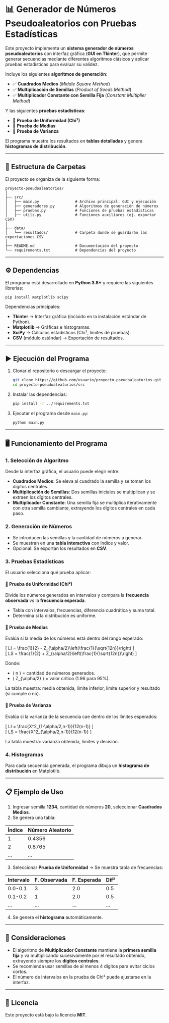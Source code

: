 # 📊 Generador de Números Pseudoaleatorios con Pruebas Estadísticas

Este proyecto implementa un **sistema generador de números pseudoaleatorios** con interfaz gráfica (**GUI en Tkinter**), que permite generar secuencias mediante diferentes algoritmos clásicos y aplicar pruebas estadísticas para evaluar su validez.  

Incluye los siguientes **algoritmos de generación**:

- ✅ **Cuadrados Medios** (*Middle Square Method*)  
- ✅ **Multiplicación de Semillas** (*Product of Seeds Method*)  
- ✅ **Multiplicador Constante con Semilla Fija** (*Constant Multiplier Method*)  

Y las siguientes **pruebas estadísticas**:  

- 📌 **Prueba de Uniformidad (Chi²)**  
- 📌 **Prueba de Medias**  
- 📌 **Prueba de Varianza**  

El programa muestra los resultados en **tablas detalladas** y genera **histogramas de distribución**.  

---

## 📂 Estructura de Carpetas

El proyecto se organiza de la siguiente forma:  

```
proyecto-pseudoaleatorios/
│
├── src/
│   ├── main.py                # Archivo principal: GUI y ejecución
│   ├── generadores.py         # Algoritmos de generación de números
│   ├── pruebas.py             # Funciones de pruebas estadísticas
│   ├── utils.py               # Funciones auxiliares (ej. exportar CSV)
│
├── data/
│   └── resultados/            # Carpeta donde se guardarán las exportaciones CSV
│
├── README.md                  # Documentación del proyecto
└── requirements.txt           # Dependencias del proyecto
```

---

## ⚙️ Dependencias

El programa está desarrollado en **Python 3.8+** y requiere las siguientes librerías:  

```bash
pip install matplotlib scipy
```

Dependencias principales:

- **Tkinter** → Interfaz gráfica (incluido en la instalación estándar de Python).  
- **Matplotlib** → Gráficas e histogramas.  
- **SciPy** → Cálculos estadísticos (Chi², límites de pruebas).  
- **CSV** (módulo estándar) → Exportación de resultados.  

---

## ▶️ Ejecución del Programa

1. Clonar el repositorio o descargar el proyecto:  

   ```bash
   git clone https://github.com/usuario/proyecto-pseudoaleatorios.git
   cd proyecto-pseudoaleatorios/src
   ```

2. Instalar las dependencias:  

   ```bash
   pip install -r ../requirements.txt
   ```

3. Ejecutar el programa desde `main.py`:  

   ```bash
   python main.py
   ```

---

## 🖥️ Funcionamiento del Programa

### 1. Selección de Algoritmo
Desde la interfaz gráfica, el usuario puede elegir entre:  
- **Cuadrados Medios**: Se eleva al cuadrado la semilla y se toman los dígitos centrales.  
- **Multiplicación de Semillas**: Dos semillas iniciales se multiplican y se extraen los dígitos centrales.  
- **Multiplicador Constante**: Una semilla fija se multiplica iterativamente con otra semilla cambiante, extrayendo los dígitos centrales en cada paso.  

### 2. Generación de Números
- Se introducen las semillas y la cantidad de números a generar.  
- Se muestran en una **tabla interactiva** con índice y valor.  
- Opcional: Se exportan los resultados en **CSV**.  

### 3. Pruebas Estadísticas
El usuario selecciona qué prueba aplicar:  

#### 🔹 **Prueba de Uniformidad (Chi²)**
Divide los números generados en intervalos y compara la **frecuencia observada** vs la **frecuencia esperada**.  
- Tabla con intervalos, frecuencias, diferencia cuadrática y suma total.  
- Determina si la distribución es uniforme.  

#### 🔹 **Prueba de Medias**
Evalúa si la media de los números está dentro del rango esperado:  

\[
LI = \frac{1}{2} - Z_{\alpha/2}\left(\frac{1}{\sqrt{12n}}\right)
\]  
\[
LS = \frac{1}{2} + Z_{\alpha/2}\left(\frac{1}{\sqrt{12n}}\right)
\]  

Donde:  
- \( n \) = cantidad de números generados.  
- \( Z_{\alpha/2} \) = valor crítico (1.96 para 95%).  

La tabla muestra: media obtenida, límite inferior, límite superior y resultado (si cumple o no).  

#### 🔹 **Prueba de Varianza**
Evalúa si la varianza de la secuencia cae dentro de los límites esperados:  

\[
LI = \frac{X^2_{1-\alpha/2,n-1}}{12(n-1)}
\]  
\[
LS = \frac{X^2_{\alpha/2,n-1}}{12(n-1)}
\]  

La tabla muestra: varianza obtenida, límites y decisión.  

### 4. Histogramas
Para cada secuencia generada, el programa dibuja un **histograma de distribución** en Matplotlib.  

---

## 📋 Ejemplo de Uso

1. Ingresar semilla **1234**, cantidad de números **20**, seleccionar **Cuadrados Medios**.  
2. Se genera una tabla:  

| Índice | Número Aleatorio |
|--------|------------------|
| 1      | 0.4356           |
| 2      | 0.8765           |
| …      | …                |

3. Seleccionar **Prueba de Uniformidad** → Se muestra tabla de frecuencias:  

| Intervalo | F. Observada | F. Esperada | Dif² |
|-----------|--------------|-------------|------|
| 0.0-0.1   | 3            | 2.0         | 0.5  |
| 0.1-0.2   | 1            | 2.0         | 0.5  |
| …         | …            | …           | …    |

4. Se genera el **histograma** automáticamente.  

---

## 📌 Consideraciones

- El algoritmo de **Multiplicador Constante** mantiene la **primera semilla fija** y va multiplicando sucesivamente por el resultado obtenido, extrayendo siempre los **dígitos centrales**.  
- Se recomienda usar semillas de al menos 4 dígitos para evitar ciclos cortos.  
- El número de intervalos en la prueba de Chi² puede ajustarse en la interfaz.  

---

## 📜 Licencia

Este proyecto está bajo la licencia **MIT**.  
